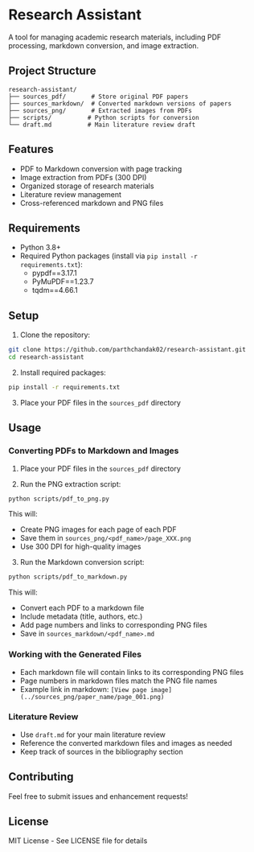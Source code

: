 # Research Assistant

A tool for managing academic research materials, including PDF processing, markdown conversion, and image extraction.

## Project Structure

```
research-assistant/
├── sources_pdf/       # Store original PDF papers
├── sources_markdown/  # Converted markdown versions of papers
├── sources_png/       # Extracted images from PDFs
├── scripts/          # Python scripts for conversion
└── draft.md          # Main literature review draft
```

## Features

- PDF to Markdown conversion with page tracking
- Image extraction from PDFs (300 DPI)
- Organized storage of research materials
- Literature review management
- Cross-referenced markdown and PNG files

## Requirements

- Python 3.8+
- Required Python packages (install via `pip install -r requirements.txt`):
  - pypdf==3.17.1
  - PyMuPDF==1.23.7
  - tqdm==4.66.1

## Setup

1. Clone the repository:
```bash
git clone https://github.com/parthchandak02/research-assistant.git
cd research-assistant
```

2. Install required packages:
```bash
pip install -r requirements.txt
```

3. Place your PDF files in the `sources_pdf` directory

## Usage

### Converting PDFs to Markdown and Images

1. Place your PDF files in the `sources_pdf` directory

2. Run the PNG extraction script:
```bash
python scripts/pdf_to_png.py
```
This will:
- Create PNG images for each page of each PDF
- Save them in `sources_png/<pdf_name>/page_XXX.png`
- Use 300 DPI for high-quality images

3. Run the Markdown conversion script:
```bash
python scripts/pdf_to_markdown.py
```
This will:
- Convert each PDF to a markdown file
- Include metadata (title, authors, etc.)
- Add page numbers and links to corresponding PNG files
- Save in `sources_markdown/<pdf_name>.md`

### Working with the Generated Files

- Each markdown file will contain links to its corresponding PNG files
- Page numbers in markdown files match the PNG file names
- Example link in markdown: `[View page image](../sources_png/paper_name/page_001.png)`

### Literature Review

- Use `draft.md` for your main literature review
- Reference the converted markdown files and images as needed
- Keep track of sources in the bibliography section

## Contributing

Feel free to submit issues and enhancement requests!

## License

MIT License - See LICENSE file for details
